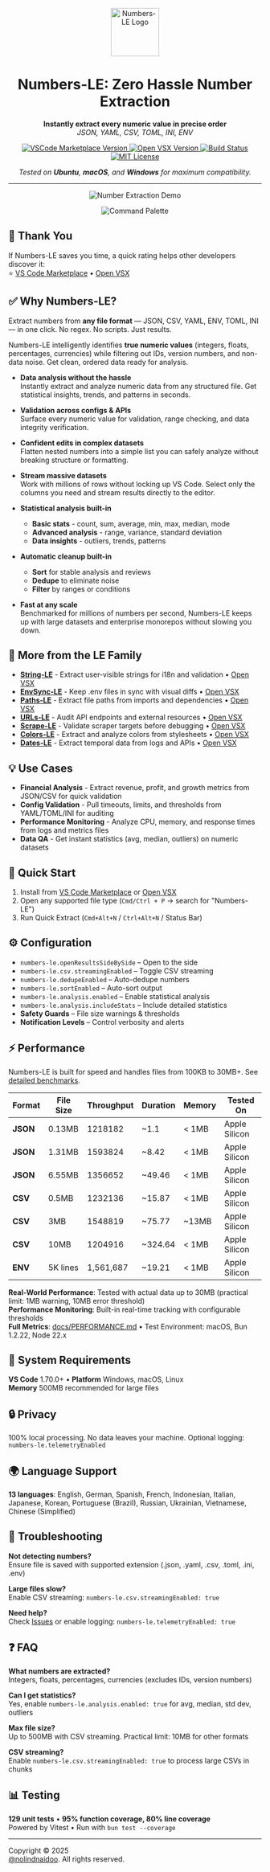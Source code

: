 <p align="center">
  <img src="src/assets/images/icon.png" alt="Numbers-LE Logo" width="96" height="96"/>
</p>
<h1 align="center">Numbers-LE: Zero Hassle Number Extraction</h1>
<p align="center">
  <b>Instantly extract every numeric value in precise order</b><br/>
  <i>JSON, YAML, CSV, TOML, INI, ENV</i>
</p>

<p align="center">
  <!-- VS Code Marketplace -->
  <a href="https://marketplace.visualstudio.com/items?itemName=nolindnaidoo.numbers-le">
    <img src="https://img.shields.io/visual-studio-marketplace/v/nolindnaidoo.numbers-le" alt="VSCode Marketplace Version" />
  </a>
  <!-- Open VSX -->
  <a href="https://open-vsx.org/extension/nolindnaidoo/numbers-le">
    <img src="https://img.shields.io/open-vsx/v/nolindnaidoo/numbers-le" alt="Open VSX Version" />
  </a>
  <!-- Build -->
  <a href="https://github.com/nolindnaidoo/numbers-le/actions">
    <img src="https://img.shields.io/github/actions/workflow/status/nolindnaidoo/numbers-le/ci.yml?branch=main" alt="Build Status" />
  </a>
  <!-- License -->
  <a href="https://github.com/nolindnaidoo/numbers-le/blob/main/LICENSE">
    <img src="https://img.shields.io/github/license/nolindnaidoo/numbers-le" alt="MIT License" />
  </a>
</p>

<p align="center">
  <i>Tested on <b>Ubuntu</b>, <b>macOS</b>, and <b>Windows</b> for maximum compatibility.</i>
</p>

---

<p align="center">
  <img src="src/assets/images/demo.gif" alt="Number Extraction Demo" style="max-width: 100%; height: auto;" />
</p>

<p align="center">
  <img src="src/assets/images/command-palette.png" alt="Command Palette" style="max-width: 80%; height: auto;" />
</p>

## 🙏 Thank You

If Numbers-LE saves you time, a quick rating helps other developers discover it:  
⭐ [VS Code Marketplace](https://marketplace.visualstudio.com/items?itemName=nolindnaidoo.numbers-le) • [Open VSX](https://open-vsx.org/extension/nolindnaidoo/numbers-le)

## ✅ Why Numbers-LE?

Extract numbers from **any file format** — JSON, CSV, YAML, ENV, TOML, INI — in one click. No regex. No scripts. Just results.

Numbers-LE intelligently identifies **true numeric values** (integers, floats, percentages, currencies) while filtering out IDs, version numbers, and non-data noise. Get clean, ordered data ready for analysis.

- **Data analysis without the hassle**  
  Instantly extract and analyze numeric data from any structured file. Get statistical insights, trends, and patterns in seconds.

- **Validation across configs & APIs**  
  Surface every numeric value for validation, range checking, and data integrity verification.

- **Confident edits in complex datasets**  
  Flatten nested numbers into a simple list you can safely analyze without breaking structure or formatting.

- **Stream massive datasets**  
  Work with millions of rows without locking up VS Code. Select only the columns you need and stream results directly to the editor.

- **Statistical analysis built-in**
  - **Basic stats** - count, sum, average, min, max, median, mode
  - **Advanced analysis** - range, variance, standard deviation
  - **Data insights** - outliers, trends, patterns
- **Automatic cleanup built-in**
  - **Sort** for stable analysis and reviews
  - **Dedupe** to eliminate noise
  - **Filter** by ranges or conditions
- **Fast at any scale**  
  Benchmarked for millions of numbers per second, Numbers-LE keeps up with large datasets and enterprise monorepos without slowing you down.

## 🚀 More from the LE Family

- **[String-LE](https://marketplace.visualstudio.com/items?itemName=nolindnaidoo.string-le)** - Extract user-visible strings for i18n and validation • [Open VSX](https://open-vsx.org/extension/nolindnaidoo/string-le)
- **[EnvSync-LE](https://marketplace.visualstudio.com/items?itemName=nolindnaidoo.envsync-le)** - Keep .env files in sync with visual diffs • [Open VSX](https://open-vsx.org/extension/nolindnaidoo/envsync-le)
- **[Paths-LE](https://marketplace.visualstudio.com/items?itemName=nolindnaidoo.paths-le)** - Extract file paths from imports and dependencies • [Open VSX](https://open-vsx.org/extension/nolindnaidoo/paths-le)
- **[URLs-LE](https://marketplace.visualstudio.com/items?itemName=nolindnaidoo.urls-le)** - Audit API endpoints and external resources • [Open VSX](https://open-vsx.org/extension/nolindnaidoo/urls-le)
- **[Scrape-LE](https://marketplace.visualstudio.com/items?itemName=nolindnaidoo.scrape-le)** - Validate scraper targets before debugging • [Open VSX](https://open-vsx.org/extension/nolindnaidoo/scrape-le)
- **[Colors-LE](https://marketplace.visualstudio.com/items?itemName=nolindnaidoo.colors-le)** - Extract and analyze colors from stylesheets • [Open VSX](https://open-vsx.org/extension/nolindnaidoo/colors-le)
- **[Dates-LE](https://marketplace.visualstudio.com/items?itemName=nolindnaidoo.dates-le)** - Extract temporal data from logs and APIs • [Open VSX](https://open-vsx.org/extension/nolindnaidoo/dates-le)

## 💡 Use Cases

- **Financial Analysis** - Extract revenue, profit, and growth metrics from JSON/CSV for quick validation
- **Config Validation** - Pull timeouts, limits, and thresholds from YAML/TOML/INI for auditing
- **Performance Monitoring** - Analyze CPU, memory, and response times from logs and metrics files
- **Data QA** - Get instant statistics (avg, median, outliers) on numeric datasets

## 🚀 Quick Start

1. Install from [VS Code Marketplace](https://marketplace.visualstudio.com/items?itemName=nolindnaidoo.numbers-le) or [Open VSX](https://open-vsx.org/extension/nolindnaidoo/numbers-le)
2. Open any supported file type (`Cmd/Ctrl + P` → search for "Numbers-LE")
3. Run Quick Extract (`Cmd+Alt+N` / `Ctrl+Alt+N` / Status Bar)

## ⚙️ Configuration

- `numbers-le.openResultsSideBySide` – Open to the side
- `numbers-le.csv.streamingEnabled` – Toggle CSV streaming
- `numbers-le.dedupeEnabled` – Auto-dedupe numbers
- `numbers-le.sortEnabled` – Auto-sort output
- `numbers-le.analysis.enabled` – Enable statistical analysis
- `numbers-le.analysis.includeStats` – Include detailed statistics
- **Safety Guards** – File size warnings & thresholds
- **Notification Levels** – Control verbosity and alerts

## ⚡ Performance

<!-- PERFORMANCE_START -->

Numbers-LE is built for speed and handles files from 100KB to 30MB+. See [detailed benchmarks](docs/PERFORMANCE.md).

| Format   | File Size | Throughput | Duration | Memory | Tested On     |
| -------- | --------- | ---------- | -------- | ------ | ------------- |
| **JSON** | 0.13MB    | 1218182    | ~1.1     | < 1MB  | Apple Silicon |
| **JSON** | 1.31MB    | 1593824    | ~8.42    | < 1MB  | Apple Silicon |
| **JSON** | 6.55MB    | 1356652    | ~49.46   | < 1MB  | Apple Silicon |
| **CSV**  | 0.5MB     | 1232136    | ~15.87   | < 1MB  | Apple Silicon |
| **CSV**  | 3MB       | 1548819    | ~75.77   | ~13MB  | Apple Silicon |
| **CSV**  | 10MB      | 1204916    | ~324.64  | < 1MB  | Apple Silicon |
| **ENV**  | 5K lines  | 1,561,687  | ~19.21   | < 1MB  | Apple Silicon |

**Real-World Performance**: Tested with actual data up to 30MB (practical limit: 1MB warning, 10MB error threshold)  
**Performance Monitoring**: Built-in real-time tracking with configurable thresholds  
**Full Metrics**: [docs/PERFORMANCE.md](docs/PERFORMANCE.md) • Test Environment: macOS, Bun 1.2.22, Node 22.x

<!-- PERFORMANCE_END -->

## 🧩 System Requirements

**VS Code** 1.70.0+ • **Platform** Windows, macOS, Linux  
**Memory** 500MB recommended for large files

## 🔒 Privacy

100% local processing. No data leaves your machine. Optional logging: `numbers-le.telemetryEnabled`

## 🌍 Language Support

**13 languages**: English, German, Spanish, French, Indonesian, Italian, Japanese, Korean, Portuguese (Brazil), Russian, Ukrainian, Vietnamese, Chinese (Simplified)

## 🔧 Troubleshooting

**Not detecting numbers?**  
Ensure file is saved with supported extension (.json, .yaml, .csv, .toml, .ini, .env)

**Large files slow?**  
Enable CSV streaming: `numbers-le.csv.streamingEnabled: true`

**Need help?**  
Check [Issues](https://github.com/nolindnaidoo/numbers-le/issues) or enable logging: `numbers-le.telemetryEnabled: true`

## ❓ FAQ

**What numbers are extracted?**  
Integers, floats, percentages, currencies (excludes IDs, version numbers)

**Can I get statistics?**  
Yes, enable `numbers-le.analysis.enabled: true` for avg, median, std dev, outliers

**Max file size?**  
Up to 500MB with CSV streaming. Practical limit: 10MB for other formats

**CSV streaming?**  
Enable `numbers-le.csv.streamingEnabled: true` to process large CSVs in chunks

## 📊 Testing

**129 unit tests** • **95% function coverage, 80% line coverage**  
Powered by Vitest • Run with `bun test --coverage`

---

Copyright © 2025  
<a href="https://github.com/nolindnaidoo">@nolindnaidoo</a>. All rights reserved.
